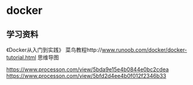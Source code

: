 # docker

## 学习资料

《Docker从入门到实践》
菜鸟教程http://www.runoob.com/docker/docker-tutorial.html
思维导图

https://www.processon.com/view/5bda9e15e4b0844e0bc2cdea
https://www.processon.com/view/5bfd2d4ee4b0f012f2346b33